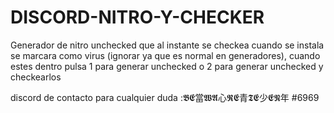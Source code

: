 # DISCORD-NITRO-Y-CHECKER
Generador de nitro unchecked que al instante se checkea cuando se instala se marcara como virus (ignorar ya que es normal en generadores), cuando estes dentro pulsa 1 para generar unchecked o 2 para generar unchecked y checkearlos

discord de contacto para cualquier duda :𝕭𝕰當𝖂𝕬心𝕽𝕰青𝕿𝕰少𝕰𝕹年
#6969
